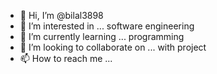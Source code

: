 - 👋 Hi, I’m @bilal3898
- 👀 I’m interested in ... software engineering 
- 🌱 I’m currently learning ... programming 
- 💞️ I’m looking to collaborate on ... with project 
- 📫 How to reach me ...

<!---
bilal3898/bilal3898 is a ✨ special ✨ repository because its `README.md` (this file) appears on your GitHub profile.
You can click the Preview link to take a look at your changes.
--->

